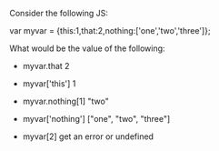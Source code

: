Consider the following JS:

  var myvar = {this:1,that:2,nothing:['one','two','three']};

What would be the value of the following:

- myvar.that
  2

- myvar['this']
1

- myvar.nothing[1]
"two"

- myvar['nothing']
["one", "two", "three"]

- myvar[2]
get an error or undefined

